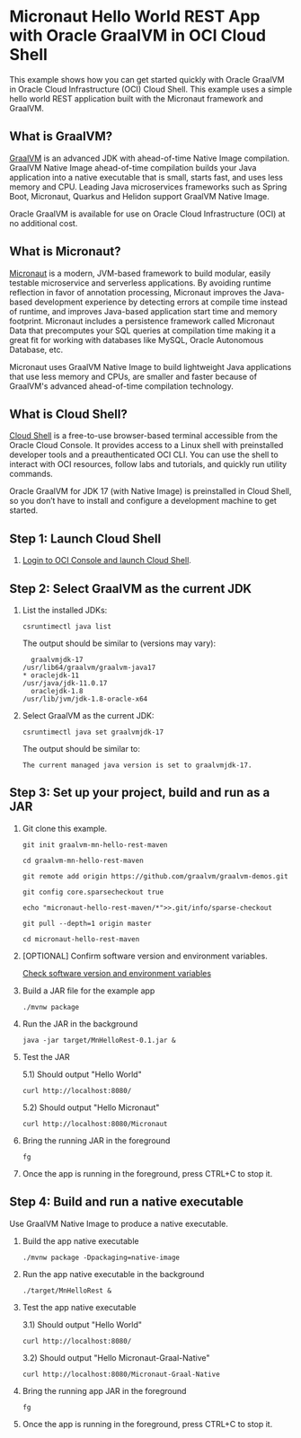 # Micronaut Hello World REST App with Oracle GraalVM in OCI Cloud Shell

This example shows how you can get started quickly with Oracle GraalVM in Oracle Cloud Infrastructure (OCI) Cloud Shell. This example uses a simple hello world REST application built with the Micronaut framework and GraalVM.

## What is GraalVM?

[GraalVM](https://www.oracle.com/in/java/graalvm/) is an advanced JDK with ahead-of-time Native Image compilation. GraalVM Native Image ahead-of-time compilation builds your Java application into a native executable that is small, starts fast, and uses less memory and CPU. Leading Java microservices frameworks such as Spring Boot, Micronaut, Quarkus and Helidon support GraalVM Native Image.

Oracle GraalVM is available for use on Oracle Cloud Infrastructure (OCI) at no additional cost.

## What is Micronaut?

[Micronaut](https://micronaut.io/) is a modern, JVM-based framework to build modular, easily testable microservice and serverless applications. By avoiding runtime reflection in favor of annotation processing, Micronaut improves the Java-based development experience by detecting errors at compile time instead of runtime, and improves Java-based application start time and memory footprint. Micronaut includes a persistence framework called Micronaut Data that precomputes your SQL queries at compilation time making it a great fit for working with databases like MySQL, Oracle Autonomous Database, etc.

Micronaut uses GraalVM Native Image to build lightweight Java applications that use less memory and CPUs, are smaller and faster because of GraalVM's advanced ahead-of-time compilation technology.

## What is Cloud Shell?

[Cloud Shell](https://www.oracle.com/devops/cloud-shell/) is a free-to-use browser-based terminal accessible from the Oracle Cloud Console. It provides access to a Linux shell with preinstalled developer tools and a preauthenticated OCI CLI. You can use the shell to interact with OCI resources, follow labs and tutorials, and quickly run utility commands.

Oracle GraalVM for JDK 17 (with Native Image) is preinstalled in Cloud Shell, so you don’t have to install and configure a development machine to get started.

## Step 1: Launch Cloud Shell

1. [Login to OCI Console and launch Cloud Shell](https://cloud.oracle.com/?bdcstate=maximized&cloudshell=true).

## Step 2: Select GraalVM as the current JDK

1. List the installed JDKs:

    ```shell
    csruntimectl java list
    ```

    The output should be similar to (versions may vary):

    ```shell
      graalvmjdk-17                                                      /usr/lib64/graalvm/graalvm-java17
    * oraclejdk-11                                                                   /usr/java/jdk-11.0.17
      oraclejdk-1.8                                                        /usr/lib/jvm/jdk-1.8-oracle-x64
    ```

2. Select GraalVM as the current JDK:

    ```shell
    csruntimectl java set graalvmjdk-17
    ```

    The output should be similar to:

    ```shell
    The current managed java version is set to graalvmjdk-17.
    ```

## Step 3: Set up your project, build and run as a JAR

1. Git clone this example.

    ```shell
    git init graalvm-mn-hello-rest-maven

    cd graalvm-mn-hello-rest-maven

    git remote add origin https://github.com/graalvm/graalvm-demos.git

    git config core.sparsecheckout true

    echo "micronaut-hello-rest-maven/*">>.git/info/sparse-checkout

    git pull --depth=1 origin master

    cd micronaut-hello-rest-maven

    ```

2. [OPTIONAL] Confirm software version and environment variables.

    [Check software version and environment variables](../_common/README-check-version-env-vars.md)

3. Build a JAR file for the example app

    ```shell
    ./mvnw package
    ```

4. Run the JAR in the background

    ```shell
    java -jar target/MnHelloRest-0.1.jar &
    ```

5. Test the JAR

    5.1) Should output "Hello World"

    ```shell
    curl http://localhost:8080/
    ```

    5.2) Should output "Hello Micronaut"

    ```shell
    curl http://localhost:8080/Micronaut
    ```

6. Bring the running JAR in the foreground

    ```shell
    fg
    ```

7. Once the app is running in the foreground, press CTRL+C to stop it.

## Step 4: Build and run a native executable

Use GraalVM Native Image to produce a native executable.

1. Build the app native executable

    ```shell
    ./mvnw package -Dpackaging=native-image
    ```

2. Run the app native executable in the background

    ```shell
    ./target/MnHelloRest &
    ```

3. Test the app native executable

    3.1) Should output "Hello World"

    ```shell
    curl http://localhost:8080/
    ```

    3.2) Should output "Hello Micronaut-Graal-Native"

    ```shell
    curl http://localhost:8080/Micronaut-Graal-Native
    ```

4. Bring the running app JAR in the foreground

    ```shell
    fg
    ```

5. Once the app is running in the foreground, press CTRL+C to stop it.
